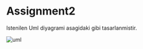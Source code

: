# Assignment2

Istenilen Uml diyagrami asagidaki gibi tasarlanmistir. 


![uml](https://github.com/merveturkozcan/Assignment2/assets/42001206/c42af6a6-5502-43ad-ba82-8ef373a9f53f)
